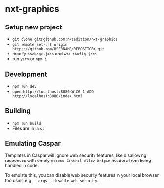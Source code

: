 # nxt-graphics

## Setup new project

- `git clone git@github.com:nxtedition/nxt-graphics`
- `git remote set-url origin https://github.com/USERNAME/REPOSITORY.git`
- modify `package.json` and `wtm-config.json`
- run `yarn` or `npm i`

## Development

- `npm run dev`
- `open http://localhost:8080` or `CG 1 ADD http://localhost:8080/index.html`

## Building

- `npm run build` 
- Files are in `dist`

## Emulating Caspar

Templates in Caspar will ignore web security features, like disallowing responses with empty `Access-Control-Allow-Origin` headers from being handled in code.

To emulate this, you can disable web security features in your local browser too using e.g. `--args --disable-web-security`.
